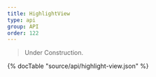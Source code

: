 ```yaml
---
title: HighlightView
type: api
group: API
order: 122
---
```

> Under Construction.

{% docTable "source/api/highlight-view.json" %}


